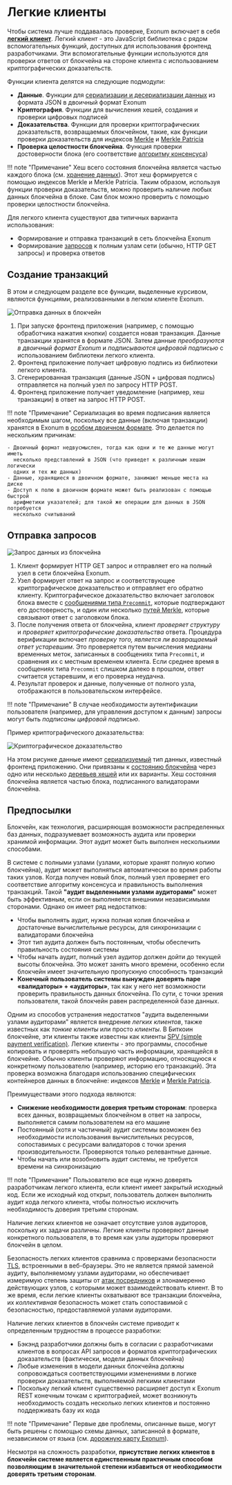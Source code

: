 # Легкие клиенты

Чтобы система лучше поддавалась проверке, Exonum включает в себя
[**легкий клиент**](https://github.com/exonum/exonum-client). Легкий клиент -
это JavaScript библиотека с рядом вспомогательных функций, доступных для
использования фронтенд разработчиками. Эти вспомогательные функции используются
для проверки ответов от блокчейна на стороне клиента с использованием
криптографических доказательств.

Функции клиента делятся на следующие подмодули:

- **Данные**. Функции для
  [сериализации и десериализации данных](https://exonum.com/doc/architecture/serialization/)
  из формата JSON в двоичный формат Exonum
- **Криптография**. Функции для вычисления хешей, создания и проверки цифровых
  подписей
- **Доказательства**. Функции для проверки криптографических доказательств,
  возвращаемых блокчейном, такие, как функции проверки доказательств для индексов
  [Merkle][mt-index] и [Merkle Patricia][mpt-index]
- **Проверка целостности блокчейна**. Функция проверки достоверности блока
  (его соответствие [алгоритму консенсуса](consensus.md))

!!! note "Примечание"
    Хеш всего состояния блокчейна является частью каждого блока (см.
    [хранение данных](https://exonum.com/doc/architecture/storage/)).
    Этот хеш формируется с помощью индексов
    Merkle и Merkle Patricia. Таким образом, используя функции проверки
    доказательств, можно проверить наличие любых данных блокчейна в блоке.
    Сам блок можно проверить с помощью проверки целостности блокчейна.

Для легкого клиента существуют два типичных варианта использования:

- Формирование и отправка транзакций в сеть блокчейна Exonum
- Формирование [запросов](services.md) к полным узлам сети
  (обычно, HTTP GET запросы) и проверка ответов

## Создание транзакций

В этом и следующем разделе все функции, выделенные курсивом, являются
функциями, реализованными в легком клиенте Exonum.

![Отправка данных в блокчейн](../images/send-data.png)

1. При запуске фронтенд приложения (например, с помощью обработчика нажатия
   кнопки) создается новая транзакция. Данные транзакции хранятся в формате JSON.
   Затем данные *преобразуются в двоичный формат Exonum* и *подписываются цифровой
   подписью* с использованием библиотеки легкого клиента.
2. Фронтенд приложение получает цифровую подпись из библиотеки легкого клиента.
3. Сгенерированная транзакция (данные JSON + цифровая подпись) отправляется на
   полный узел по запросу HTTP POST.
4. Фронтенд приложение получает уведомление (например, хеш транзакции) в ответ
   на запрос HTTP POST.

!!! note "Примечание"
    Сериализация во время подписания является необходимым шагом, поскольку все
    данные (включая транзакции) хранятся в Exonum в
    [особом двоичном формате](https://exonum.com/doc/architecture/serialization/).
    Это делается по нескольким причинам:

    - Двоичный формат недвусмыслен, тогда как одни и те же данные могут иметь
      несколько представлений в JSON (что приведет к различным хешам логически
      одних и тех же данных)
    - Данные, хранящиеся в двоичном формате, занимают меньше места на диске
    - Доступ к полю в двоичном формате может быть реализован с помощью быстрой
      арифметики указателей; для такой же операции для данных в JSON потребуется
      несколько считываний

## Отправка запросов

![Запрос данных из блокчейна](../images/request-data.png)

1. Клиент формирует HTTP GET запрос и отправляет его на полный узел в сети
   блокчейна Exonum.
2. Узел формирует ответ на запрос и соответствующее криптографическое
   доказательство и отправляет его обратно клиенту.
   Криптографическое доказательство включает заголовок блока вместе с
   [сообщениями типа `Precommit`](consensus.md),
   которые подтверждают его достоверность, и один или несколько
   [путей Merkle](../glossary.md),
   которые связывают ответ с заголовком блока.
3. После получения ответа от блокчейна, клиент
   *проверяет структуру* и *проверяет криптографические доказательства*
   ответа.
   Процедура верификации включает *проверку того, является ли возвращаемый ответ
   устаревшим*.  Это проверяется путем вычисления медианы временных меток,
   записанных в сообщениях типа `Precommit`, и сравнения их с местным временем
   клиента. Если среднее время в сообщениях типа `Precommit` слишком далеко в
   прошлом, ответ считается устаревшим, и его проверка неудачна.
4. Результат проверок и данные, полученные от полного узла, отображаются в
   пользовательском интерфейсе.

!!! note "Примечание"
    В случае необходимости аутентификации пользователя (например, для
    управления доступом к данным) запросы могут быть *подписаны цифровой
    подписью*.

Пример криптографического доказательства:

![Криптографическое доказательство](../images/proof.png)

На этом рисунке данные имеют [сериализуемый](serialization.md) тип данных,
известный фронтенд приложению.
Они привязаны к [состоянию блокчейна](../glossary.md)
через одно или несколько [деревьев хешей](../glossary.md) или их варианты.
Хеш состояния блокчейна является частью блока, подписанного валидаторами блокчейна.

## Предпосылки

Блокчейн, как технология, расширяющая возможности распределенных баз данных,
подразумевает возможность аудита или проверки хранимой информации. Этот аудит
может быть выполнен несколькими способами.

В системе с полными узлами (узлами, которые хранят полную копию блокчейна),
аудит может выполняться автоматически во время работы таких узлов. Когда получен
новый блок, полный узел проверяет его соответствие алгоритму консенсуса и
правильность выполнения транзакций. Такой
**"аудит выделенными узлами аудиторами"** может быть эффективным, если он
выполняется внешними независимыми сторонами. Однако он имеет ряд недостатков:

- Чтобы выполнять аудит, нужна полная копия блокчейна и достаточные
  вычислительные ресурсы, для синхронизации с валидаторами блокчейна
- Этот тип аудита должен быть постоянным, чтобы обеспечить правильность состояния
  системы
- Чтобы начать аудит, полный узел аудитор должен дойти до текущей высоты
  блокчейна. Это может занять много времени, особенно если блокчейн имеет
  значительную пропускную способность транзакций
- **Конечный пользователь системы вынужден доверять паре «валидаторы» +
  «аудиторы»**, так как у него нет возможности проверить правильность данных
  блокчейна. По сути, с точки зрения пользователя, такой блокчейн равен
  распределенной базе данных.

Одним из способов устранения недостатков "аудита выделенными узлами аудиторами"
является внедрение *легких клиентов*, также известных как *тонкие клиенты* или
просто *клиенты*. В Биткоин блокчейне, эти клиенты также известны как клиенты
[SPV (simple payment verification)](https://en.bitcoin.it/wiki/Thin_Client_Security).
Легкие клиенты - это программы, способные копировать и проверять небольшую часть
информации, хранящейся в блокчейне. Обычно клиенты проверяют информацию,
относящуюся к конкретному пользователю (например, историю его транзакций). Эта
проверка возможна благодаря использованию специфических контейнеров данных в
блокчейне: индексов [Merkle][mt-index] и [Merkle Patricia][mpt-index].

Преимуществами этого подхода являются:

- **Снижение необходимости доверия третьим сторонам**: проверка всех данных,
  возвращаемых блокчейном в ответ на запросы, выполняется самим пользователем
  на его машине
- Постоянный (хотя и частичный) аудит системы возможен без необходимости
  использования вычислительных ресурсов, сопоставимых с ресурсами валидаторов с точки
  зрения производительности. Проверяются только релевантные данные.
- Чтобы начать или возобновить аудит системы, не требуется времени на синхронизацию

!!! note "Примечание"
    Пользователю все еще нужно доверять разработчикам легкого клиента, если
    клиент имеет закрытый исходный код. Если же исходный код открыт, пользователь
    должен выполнить аудит кода легкого клиента, чтобы полностью исключить
    необходимость доверия третьим сторонам.

Наличие легких клиентов не означает отсутствие узлов аудиторов, поскольку их
задачи различны. Легкие клиенты проверяют данные конкретного пользователя, в
то время как узлы аудиторы проверяют блокчейн в целом.

Безопасность легких клиентов сравнима с проверками безопасности [TLS][wiki:tls],
встроенными в веб-браузеры. Это не является прямой заменой аудиту, выполняемому
узлами аудиторами, но обеспечивает измеримую степень защиты от
[атак посредников][wiki:mitm] и злонамеренно действующих узлов, с которыми может
взаимодействовать клиент. В то же время, если легкие клиенты охватывают все
транзакции блокчейна, их *коллективная* безопасность может стать сопоставимой с
безопасностью, предоставляемой узлами аудиторами.

Наличие легких клиентов в блокчейн системе приводит к определенным трудностям в
процессе разработки:

- Бэкэнд разработчики должны быть в согласии с разработчиками клиентов в
  вопросах API запросов и форматов криптографических доказательств (фактически,
  модели данных блокчейна)
- Любые изменения в модели данных блокчейна должны сопровождаться
  соответствующими изменениями в логике проверки доказательств, выполняемой
  легкими клиентами
- Поскольку легкий клиент существенно расширяет доступ к Exonum REST конечным
  точкам с криптографией, может возникнуть необходимость создать несколько
  легких клиентов и постоянно поддерживать базу их кода

!!! note "Примечание"
    Первые две проблемы, описанные выше, могут быть решены с помощью схемы
    данных, записанной в формате, независимом от языка (см.
    [дорожную карту Exonum](https://exonum.com/doc/roadmap/)).

Несмотря на сложность разработки, **присутствие легких клиентов в блокчейн
системе является единственным практичным способом позволяющим в значительной степени
избавиться от необходимости доверять третьим сторонам**.

[wiki:tls]: https://en.wikipedia.org/wiki/Transport_Layer_Security
[wiki:mitm]: https://en.wikipedia.org/wiki/Man-in-the-middle_attack
[mt-index]: storage.md#prooflistindex
[mpt-index]: storage.md#proofmapindex
